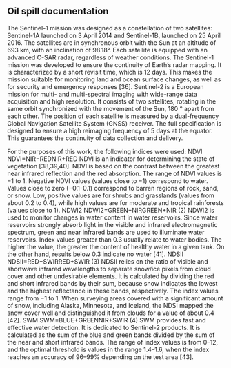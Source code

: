 ## Oil spill documentation

The Sentinel-1 mission was designed as a constellation of two satellites: Sentinel-1A launched on 3 April 2014 and Sentinel-1B, launched on 25 April 2016. The satellites are in synchronous orbit with the Sun at an altitude of 693 km, with an inclination of 98.18°. Each satellite is equipped with an advanced C-SAR radar, regardless of weather conditions. The Sentinel-1 mission was developed to ensure the continuity of Earth’s radar mapping. It is characterized by a short revisit time, which is 12 days. This makes the mission suitable for monitoring land and ocean surface changes, as well as for security and emergency responses [36]. Sentinel-2 is a European mission for multi- and multi-spectral imaging with wide-range data acquisition and high resolution. It consists of two satellites, rotating in the same orbit synchronized with the movement of the Sun, 180 ° apart from each other. The position of each satellite is measured by a dual-frequency Global Navigation Satellite System (GNSS) receiver. The full specification is designed to ensure a high reimaging frequency of 5 days at the equator. This guarantees the continuity of data collection and delivery.

For the purposes of this work, the following indices were used:
NDVI
NDVI=NIR−REDNIR+RED
NDVI is an indicator for determining the state of vegetation [38,39,40]. NDVI is based on the contrast between the greatest near infrared reflection and the red absorption. The range of NDVI values is −1 to 1. Negative NDVI values (values close to −1) correspond to water. Values close to zero (−0.1–0.1) correspond to barren regions of rock, sand, or snow. Low, positive values are for shrubs and grasslands (values from about 0.2 to 0.4), while high values are for moderate and tropical rainforests (values close to 1).
NDWI2
NDWI2=GREEN−NIRGREEN+NIR
(2)
NDWI2 is used to monitor changes in water content in water reservoirs. Since water reservoirs strongly absorb light in the visible and infrared electromagnetic spectrum, green and near infrared bands are used to illuminate water reservoirs. Index values greater than 0.3 usually relate to water bodies. The higher the value, the greater the content of healthy water in a given tank. On the other hand, results below 0.3 indicate no water [41].
NDSII
NDSII=RED−SWIRRED+SWIR
(3)
NDSII relies on the ratio of visible and shortwave infrared wavelengths to separate snow/ice pixels from cloud cover and other undesirable elements. It is calculated by dividing the red and short infrared bands by their sum, because snow indicates the lowest and the highest reflectance in these bands, respectively. The index values range from −1 to 1. When surveying areas covered with a significant amount of snow, including Alaska, Minnesota, and Iceland, the NDSI mapped the snow cover well and distinguished it from clouds for a value of about 0.4 [42].
SWM
SWM=BLUE+GREENNIR+SWIR
(4)
SWM provides fast and effective water detection. It is dedicated to Sentinel-2 products. It is calculated as the sum of the blue and green bands divided by the sum of the near and short infrared bands. The range of index values is from 0–12, and the optimal threshold is values in the range 1.4–1.6, when the index reaches an accuracy of 96–99% depending on the test area [43].

